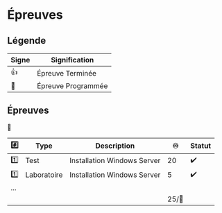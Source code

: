 # Épreuves

## Légende

| Signe              | Signification                 |
|--------------------|-------------------------------|
| :+1:               | Épreuve Terminée              |
| :calendar:         | Épreuve Programmée            |


## Épreuves

:tada:

|:hash: | Type        | Description                                         |:infinity:| Statut           |
|-------|-------------|-----------------------------------------------------|---------|------------------|
| :one: | Test        | Installation Windows Server                         |       20|:heavy_check_mark:|
| :one: | Laboratoire | Installation Windows Server                         |        5|:heavy_check_mark:|
| ... | | | |
|       |             |                                                     | 25/:100:|                 |

